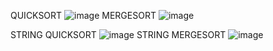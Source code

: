 QUICKSORT ![image](https://github.com/Kaleria-F/Algo_str/assets/113393162/501603ac-d0ad-4d3e-956f-9dbe6a3926e9)
MERGESORT  ![image](https://github.com/Kaleria-F/Algo_str/assets/113393162/3a610d3c-6eaa-40a2-a4e7-ec3ac3f66540)

STRING QUICKSORT ![image](https://github.com/Kaleria-F/Algo_str/assets/113393162/35ac047c-3ece-41de-b0ba-ed5511d9acbe)
STRING MERGESORT ![image](https://github.com/Kaleria-F/Algo_str/assets/113393162/97fc72c0-d311-48a5-bdbf-d827961e74f7)

